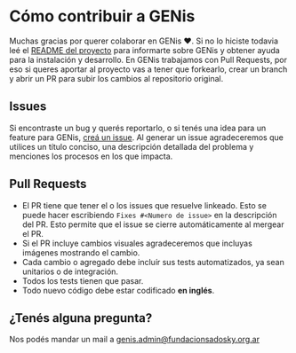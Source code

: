 # Cómo contribuir a GENis

Muchas gracias por querer colaborar en GENis :heart:. Si no lo hiciste todavia leé el [README del proyecto](https://github.com/fundacion-sadosky/genis/blob/main/README.md) para informarte sobre GENis y obtener ayuda para la instalación y desarrollo. 
En GENis trabajamos con Pull Requests, por eso si queres aportar al proyecto vas a tener que forkearlo, crear un branch y abrir un PR para subir los cambios al repositorio original.

## Issues

Si encontraste un bug y querés reportarlo, o si tenés una idea para un feature para GENis, [creá un issue](https://github.com/fundacion-sadosky/genis/issues/new).
Al generar un issue agradeceremos que utilices un título conciso, una descripción detallada del problema y menciones los procesos en los que impacta. 

## Pull Requests

* El PR tiene que tener el o los issues que resuelve linkeado. Esto se puede hacer escribiendo `Fixes #<Numero de issue>` en la descripción del PR. Esto permite que el issue se cierre automáticamente al mergear el PR.
* Si el PR incluye cambios visuales agradeceremos que incluyas imágenes mostrando el cambio.
* Cada cambio o agregado debe incluír sus tests automatizados, ya sean unitarios o de integración.
* Todos los tests tienen que pasar.
* Todo nuevo código debe estar codificado **en inglés**.

## ¿Tenés alguna pregunta?
Nos podés mandar un mail a genis.admin@fundacionsadosky.org.ar
